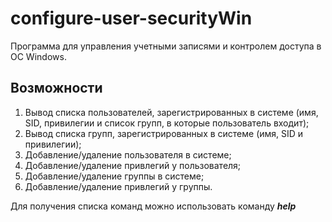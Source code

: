 # configure-user-securityWin
Программа для управления учетными записями и контролем доступа в ОС Windows.

## Возможности
1) Вывод списка пользователей, зарегистрированных в системе (имя, SID, привилегии и список групп, в которые пользователь входит);
2) Вывод списка групп, зарегистрированных в системе (имя, SID и привилегии);
3) Добавление/удаление пользователя в системе;
4) Добавление/удаление привлегий у пользователя;
5) Добавление/удаление группы в системе;
6) Добавление/удаление привлегий у группы.

Для получения списка команд можно использовать команду ***help***
